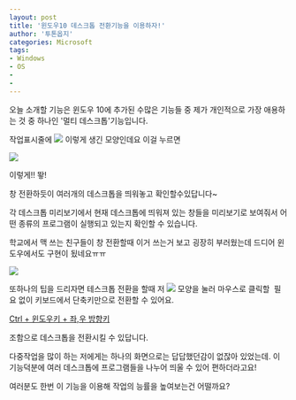 ```yaml
---
layout: post
title: '윈도우10 데스크톱 전환기능을 이용하자!'
author: '투톤옵지'
categories: Microsoft
tags:
- Windows
- OS
-
- 
---
```



<script> location.href='https://cafe.naver.com/develoid/555855' ; </script>

<p>오늘 소개할 기능은 윈도우 10에 추가된 수많은 기능들 중 제가 개인적으로 가장 애용하는&nbsp;것 중 하나인 '멀티 데스크톱'기능입니다.</p>
<p>작업표시줄에 <img src="https://dthumb-phinf.pstatic.net/?src=%22http%3A%2F%2Fblogfiles.naver.net%2F20150808_113%2Fkygha7205_1439014104404UXuxv_PNG%2Fdddd.PNG%22&amp;type=cafe_wa740">&nbsp;이렇게 생긴 모양인데요 이걸 누르면</p>
<p><img src="https://dthumb-phinf.pstatic.net/?src=%22http%3A%2F%2Fblogfiles.naver.net%2F20150808_171%2Fkygha7205_1439014128508cYAq0_PNG%2F%25BD%25BA%25C5%25A9%25B8%25B0%25BC%25A6%252810%2529.png%22&amp;type=cafe_wa740"></p>
<p>이렇게!! 뙇!</p>
<p>창 전환하듯이 여러개의 데스크톱을 띄워놓고 확인할수있답니다~</p>
<p>각 데스크톱 미리보기에서 현재 데스크톱에 띄워져 있는 창들을 미리보기로 보여줘서 어떤 종류의 프로그램이 실행되고 있는지 확인할 수 있습니다.</p>
<p>학교에서&nbsp;맥 쓰는 친구들이 창 전환할때 이거 쓰는거 보고 굉장히 부러웠는데 드디어 윈도우에서도 구현이 됬네요ㅠㅠ</p>
<p><img src="https://dthumb-phinf.pstatic.net/?src=%22http%3A%2F%2Fblogimgs.naver.net%2Fsticker%2Fpc%2Fmoon_and_james%2Foriginal%2F20.png%22&amp;type=cafe_wa740"></p>
<p>또하나의 팁을 드리자면 테스크톱 전환을 할때 저 <img src="https://dthumb-phinf.pstatic.net/?src=%22http%3A%2F%2Fblogfiles.naver.net%2F20150808_19%2Fkygha7205_1439014502053BLdI0_PNG%2Fdddd.PNG%22&amp;type=cafe_wa740">&nbsp;모양을&nbsp;눌러 마우스로 클릭할 &nbsp;필요 없이 키보드에서 단축키만으로 전환할 수 있어요.</p>
<p><u>Ctrl + 윈도우키 + 좌,우 방향키</u></p>
<p>조함으로 데스크톱을 전환시킬 수 있답니다.</p>
<p>다중작업을 많이 하는 저에게는 하나의 화면으로는 답답했던감이 없잖아 있었는데. 이 기능덕분에 여러 데스크톱에 프로그램들을 나누어 띄울 수 있어 편하더라고요!</p>
<p>여러분도 한번 이 기능을 이용해 작업의&nbsp;능률을 높여보는건 어떨까요?</p>


